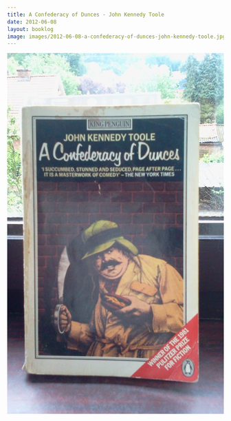 ```yaml
---
title: A Confederacy of Dunces - John Kennedy Toole
date: 2012-06-08
layout: booklog
image: images/2012-06-08-a-confederacy-of-dunces-john-kennedy-toole.jpg
---
```

![A Confederacy of Dunces - John Kennedy Toole](images/2012-06-08-a-confederacy-of-dunces-john-kennedy-toole.jpg)

